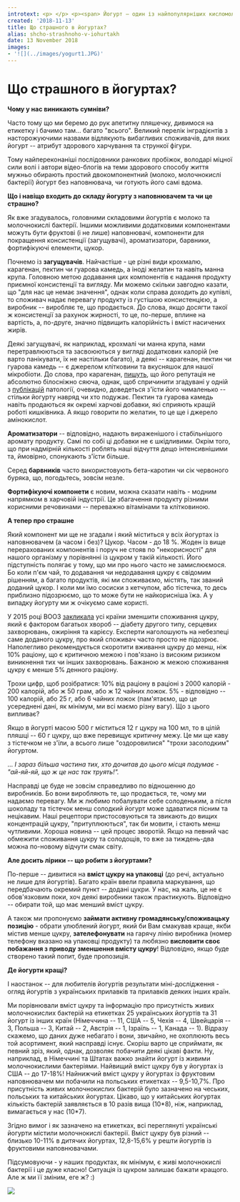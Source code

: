 ```yaml
---
introtext: <p> </p> <p><span> Йогурт – один із найпопулярніших кисломолочних продуктів і першочергово представляє собою ферментоване (заквашене) молочнокислими бактеріями молоко. Ми споживаємо йогурти як окремий прийом їжі чи як перекус, а винахідливі виробники із задоволення пропонують нові і нові його гастрономічні варіанти. Реклама часто по-своєму інтерпретує рекомендації дієтологів, пропонуючи продукти… які у нас іноді викликають сумніви.</span></p>
created: '2018-11-13'
title: Що страшного в йогуртах?
alias: shcho-strashnoho-v-iohurtakh
date: 13 November 2018
images:
- '![](../images/yogurt1.JPG)'
---
```


# Що страшного в йогуртах?

**Чому у нас виникають сумніви?**

Часто тому що ми беремо до рук апетитну пляшечку, дивимося на етикетку і бачимо там... багато "всього". Великий перелік інградієнтів з насторожуючими назвами відлякують вибагливих споживачів, для яких йогурт -- атрибут здорового харчування та стрункої фігури.

Тому найпереконаніші послідовники ранкових пробіжок, володарі міцної сили волі і автори відео-блогів на теми здорового способу життя мужньо обирають простий двокомпонентний (молоко, молочнокислі бактерії) йогурт без наповнювача, чи готують його самі вдома.

**Що і навіщо входить до складу йогурту з наповнювачем та чи це страшно?**

Як вже згадувалось, головними складовими йогуртів є молоко та молочнокислі бактерії. Іншими можливими додатковими компонентами можуть бути фруктові (і не лише) наповнювачі, компоненти для покращення консистенції (загущувачі), ароматизатори, барвники, фортифікуючі елементи, цукор.

Почнемо із **загущувачів**. Найчастіше - це різні види крохмалю, карагенан, пектин чи гуарова камедь, а іноді желатин та навіть манна крупа. Головною метою додавання цих компонентів є надання продукту приємної консистенції та вигляду. Ми можемо скільки завгодно казати, що "для нас це немає значення", однак коли справа доходить до купівлі, то споживач надає перевагу продукту із густішою консистенцією, а виробник -- виробляє те, що продається. До слова, якщо досягти такої ж консистенції за рахунок жирності, то це, по-перше, вплине на вартість, а, по-друге, значно підвищить калорійність і вміст насичених жирів.

Деякі загущувачі, як наприклад, крохмалі чи манна крупа, нами перетравлюються та засвоюються у вигляді додаткових калорій (не варто панікувати, їх не настільки багато), а деякі -- карагенан, пектин чи гуарова камедь -- є джерелом клітковини та вкусняшок для нашої мікробіоти. До слова, про карагенан, [пишуть](https://pubs.rsc.org/en/Content/ArticleLanding/2018/FO/C7FO01721A#!divAbstract), що його репутація не абсолютно білосніжно сяюча, однак, щоб спричинити згадувані у одній з [публікацій](https://www.ncbi.nlm.nih.gov/pubmed/28778519) патології, очевидно, доведеться з'їсти його чималенько -- стільки йогурту навряд чи хто подужає. Пектин та гуарова камедь навіть продаються як окремі харчові добавки, які сприяють кращій роботі кишківника. А якщо говорити по желатин, то це ще і джерело амінокислот.

**Ароматизатори** -- відповідно, надають вираженішого і стабільнішого аромату продукту. Самі по собі ці добавки не є шкідливими. Окрім того, що при надмірній кількості роблять наші відчуття дещо інтенсивнішими та, ймовірно, спонукають з'їсти більше.

Серед **барвників** часто використовують бета-каротин чи сік червоного буряка, що, погодьтесь, зовсім незле.

**Фортифікуючі компонети** є новим, можна сказати навіть - модним напрямком в харчовій індустрії. Це збагачення продукту різними корисними речовинами -- переважно вітамінами та клітковиною.

**А тепер про страшне**

Який компонент ми ще не згадали і який міститься у всіх йогуртах із наповнювачем (а часом і без)? Цукор. Часом - до 18 %. Жоден із вище перерахованих компонентів і поруч не стояв по "некорисності" для нашого організму у порівнянні із цукром у такій кількості. Його підступність полягає у тому, що ми про нього часто не замислюємося. Бо коли п'єм чай, то додавання чи недодавання цукру є свідомим рішенням, а багато продуктів, які ми споживаємо, містять, так званий доданий цукор. І коли ми їмо сосиски з кетчупом, або тістечка, то десь приблизно підозрюємо, що то може бути не найкорисніша їжа. А у випадку йогурту ми ж очікуємо саме користі.

У 2015 році ВООЗ [закликала](https://www.who.int/mediacentre/news/releases/2015/sugar-guideline/en/) усі країни зменшити споживання цукру, який є фактором багатьох хвороб -- діабету другого типу, серцевих захворювань, ожиріння та карієсу. Експерти наголошують на небезпеці саме доданого цукру, про який споживач часто просто не підозрює. Наполегливо рекомендується скоротити вживання цукру до менш, ніж 10% раціону, що є критичною межою і пов'язано із високим ризиком виникнення тих чи інших захворювань. Бажаною ж межою споживання цукру є менше 5% денного раціону.

Трохи цифр, щоб розібратися: 10% від раціону в раціоні з 2000 калорій - 200 калорій, або ж 50 грам, або ж 12 чайних ложок. 5% - відповідно -- 100 калорій, або 25 г, або 6 чайних ложок (пам'ятаємо, що це усереднені дані, як мінімум, ми всі маємо різну вагу). Що з цього випливає?

Якщо в йогурті масою 500 г міститься 12 г цукру на 100 мл, то в цілій пляшці -- 60 г цукру, що вже перевищує критичну межу. Це ми ще каву з тістечком не з'їли, а всього лише "оздоровилися" "трохи засолодким" йогуртом.

... *І зараз більша частина тих, хто дочитав до цього місця подумає - "ай-яй-яй, що ж це нас так труять!".*

Насправді це буде не зовсім справедливо по відношенню до виробників. Бо вони виробляють те, що продається, те, чому ми надаємо перевагу. Ми ж любимо побалувати себе солоденьким, а після шоколаду та тістечок менш солодкий йогурт може здаватися пісним та нецікавим. Наші рецептори пристосовуються та звикають до вищих концентрацій цукру, "притуплюються", так би мовити, і стають менш чутливими. Хороша новина -- цей процес зворотій. Якщо на певний час обмежити споживання цукру та солодощів, то вже за тиждень-два можна по-новому відчути смак світу.

**Але досить лірики -- що робити з йогуртами?**

По-перше -- дивитися на **вміст цукру на упаковці** (до речі, актуально не лише для йогуртів). Багато країн ввели правила маркування, що передбачають окремий пункт -- додані цукри. У нас, на жаль, це не є обов'язковим поки, хоч деякі виробники також практикують. Відповідно -- обирати той, що має менший вміст цукру.

А також ми пропонуємо **займати активну громадянську/споживацьку** **позицію** - обрати улюблений йогурт, який би Вам смакував краще, якби містив менше цукру, **зателефонувати** на гарячу лінію виробника (номер телефону вказано на упаковці продукту) та любязно **висловити своє побажання з приводу зменшення вмісту цукру**! Відповідно, якщо буде створено такий попит, буде пропозиція.

**Де йогурти кращі?**

І наостанок -- для любителів йогуртів результати міні-дослідження - огляд йогуртів з українських прилавків та прилавків деяких інших країн.

Ми порівнювали вміст цукру та інформацію про присутність живих молочнокислих бактерій на етикетках 25 українських йогуртів та 31 йогурт із інших країн (Німеччина -- 11, США -- 5, Чехія -- 4, Швейцарія -- 3, Польша -- 3, Китай -- 2, Австрія -- 1, Ізраїль -- 1, Канада -- 1). Відразу скажемо, що даних дуже небагато і вони, звичайно, не охоплюють весь той асортимент, який насправді існує. Скоріш варто це сприймати, як певний зріз, який, однак, дозволяє побачити деякі цікаві факти. Ну, наприклад, в Німеччині та Штатах важко знайти йогурт із живими молочнокислими бактеріями. Найвищий вміст цукру був у йогуртах із США -- до 17-18%! Найнижчий вміст цукру у йогуртах із фруктовим наповнювачем ми побачили на польських етикетках -- 9,5-10,7%. Про присутність живих молочнокислих бактерій було зазначено на чеських, польських та китайських йогуртах. Цікаво, що у китайських йогуртах кількість бактерій заявляється в 10 разів вища (10\*8), ніж, наприклад, вимагається у нас (10\*7).

Згідно вимог і як зазначено на етикетках, всі переглянуті українські йогурти містили молочнокислі бактерії. Вміст цукру був різний -- близько 10-11% в дитячих йогуртах, 12,8-15,6% у решти йогуртів із фруктовими наповнювачами.

Підсумовуючи - у наших продуктах, як мінімум, є живі молочнокислі бактерії і це дуже класно! Ситуація із цукром залишає бажати кращого. Але ж ми її зміним, еге ж? :)

![](../images/yogurt1.JPG)
